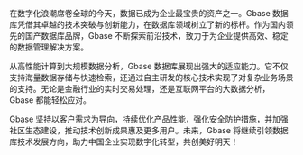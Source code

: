 在数字化浪潮席卷全球的今天，数据已成为企业最宝贵的资产之一。Gbase 数据库凭借其卓越的技术突破与创新能力，在数据库领域树立了新的标杆。作为国内领先的国产数据库品牌，Gbase 不断探索前沿技术，致力于为企业提供高效、稳定的数据管理解决方案。

从高性能计算到大规模数据分析，Gbase 数据库展现出强大的适应能力。它不仅支持海量数据存储与快速检索，还通过自主研发的核心技术实现了对复杂业务场景的支持。无论是金融行业的实时交易处理，还是互联网平台的大数据分析，Gbase 都能轻松应对。

Gbase 坚持以客户需求为导向，持续优化产品性能，强化安全防护措施，并加强社区生态建设，推动技术创新成果惠及更多用户。未来，Gbase 将继续引领数据库技术发展方向，助力中国企业实现数字化转型，共创美好明天！